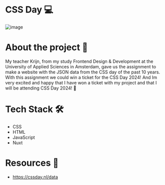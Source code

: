 # CSS Day 💻
![image](https://github.com/r20222/CSS-Day/assets/101579892/72fe3ef3-6982-4b8f-848f-dfa7dbb68e35)

# About the project 🎨

My teacher Krijn, from my study Frontend Design & Development at the University of Applied Sciences in Amsterdam, gave us the assignment to make a website with the JSON data from the CSS day of the past 10 years. With this assignment we could win a ticket for the CSS Day 2024! And Im very excited and happy that I have won a ticket with my project and that I will be attending CSS Day 2024! 🥳

# Tech Stack 🛠️

* CSS
* HTML
* JavaScript
* Nuxt

# Resources 🚀

* https://cssday.nl/data
